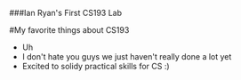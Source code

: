 ###Ian Ryan's First CS193 Lab

#My favorite things about CS193
- Uh
- I don't hate you guys we just haven't really done a lot yet
- Excited to solidy practical skills for CS :)
